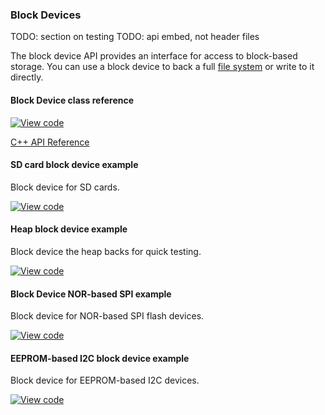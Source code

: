 ### Block Devices

TODO: section on testing
TODO: api embed, not header files

The block device API provides an interface for access to block-based storage. You can use a block device to back a full [file system](filesystem.md) or write to it directly.

#### Block Device class reference

[![View code](https://www.mbed.com/embed/?type=library)](https://docs.mbed.com/docs/vignesh/en/latest/api/classBlockDevice.html)

[C++ API Reference](https://github.com/ARMmbed/mbed-os/blob/master/features/filesystem/bd/BlockDevice.h)

#### SD card block device example

Block device for SD cards.

[![View code](https://www.mbed.com/embed/?url=https://github.com/armmbed/sd-driver)](https://github.com/armmbed/sd-driver)

#### Heap block device example

Block device the heap backs for quick testing.

[![View code](https://www.mbed.com/embed/?url=https://github.com/ARMmbed/mbed-os/blob/master/features/filesystem/bd/HeapBlockDevice.h)](https://github.com/ARMmbed/mbed-os/blob/master/features/filesystem/bd/HeapBlockDevice.h)

#### Block Device NOR-based SPI example

Block device for NOR-based SPI flash devices.

[![View code](https://www.mbed.com/embed/?url=https://github.com/armmbed/spiflash-driver)](https://github.com/armmbed/spiflash-driver)

#### EEPROM-based I2C block device example

Block device for EEPROM-based I2C devices.

[![View code](https://www.mbed.com/embed/?url=https://github.com/armmbed/i2ceeprom-driver)](https://github.com/armmbed/i2ceeprom-driver)
